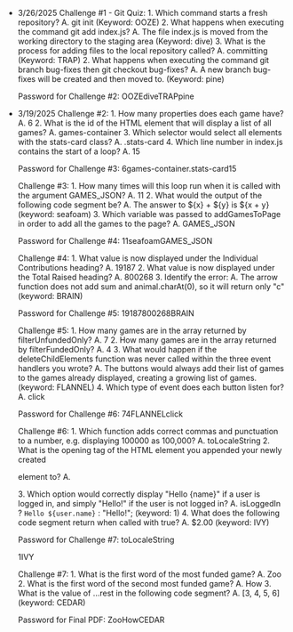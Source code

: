 - 3/26/2025
    Challenge #1 - Git Quiz:
        1. Which command starts a fresh repository?
            A. git init (Keyword: OOZE)
        2. What happens when executing the command git add index.js?
            A. The file index.js is moved from the working directory to the staging area (Keyword: dive)
        3. What is the process for adding files to the local repository called? 
            A. committing (Keyword: TRAP)
        2. What happens when executing the command git branch bug-fixes then git checkout bug-fixes?
            A. A new branch bug-fixes will be created and then moved to. (Keyword: pine) 

    Password for Challenge #2: OOZEdiveTRAPpine



- 3/19/2025
    Challenge #2:
        1. How many properties does each game have?
            A. 6
        2. What is the id of the HTML element that will display a list of all games?
            A. games-container
        3. Which selector would select all elements with the stats-card class?
            A. .stats-card
        4. Which line number in index.js contains the start of a loop?
            A. 15

    Password for Challenge #3: 6games-container.stats-card15
    

    Challenge #3:
        1. How many times will this loop run when it is called with the argument GAMES_JSON?
            A. 11
        2. What would the output of the following code segment be?
            A. The answer to ${x} + ${y} is ${x + y} (keyword: seafoam)
        3. Which variable was passed to addGamesToPage in order to add all the games to the page?
            A. GAMES_JSON

    Password for Challenge #4: 11seafoamGAMES_JSON


    Challenge #4:
        1. What value is now displayed under the Individual Contributions heading? 
            A. 19187
        2. What value is now displayed under the Total Raised heading?
            A. 800268
        3. Identify the error:
            A. The arrow function does not add sum and animal.charAt(0), so it will return only "c" (keyword: BRAIN) 

    Password for Challenge #5: 19187800268BRAIN


    Challenge #5:
        1. How many games are in the array returned by filterUnfundedOnly?
            A. 7
        2. How many games are in the array returned by filterFundedOnly?
            A. 4
        3. What would happen if the deleteChildElements function was never called within the three event handlers you wrote? 
            A. The buttons would always add their list of games to the games already displayed, creating a growing list of games. (keyword: FLANNEL)
        4.  Which type of event does each button listen for? 
            A. click

    Password for Challenge #6: 74FLANNELclick


    Challenge #6:
        1. Which function adds correct commas and punctuation to a number, e.g. displaying 100000 as 100,000? 
            A. toLocaleString
        2. What is the opening tag of the HTML element you appended your newly created <p> element to?
            A. <div>
        3. Which option would correctly display "Hello {name}" if a user is logged in, and simply "Hello!" if the user is not logged in?
            A. isLoggedIn ? `Hello ${user.name}` : "Hello!"; (keyword: 1) 
        4. What does the following code segment return when called with true? 
            A. $2.00 (keyword: IVY) 

    Password for Challenge #7: toLocaleString<div>1IVY


    Challenge #7:
        1. What is the first word of the most funded game? 
            A. Zoo
        2. What is the first word of the second most funded game?
            A. How
        3. What is the value of ...rest in the following code segment? 
            A. [3, 4, 5, 6] (keyword: CEDAR)

    Password for Final PDF: ZooHowCEDAR